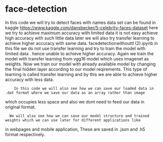 # face-detection
In this code we will try to detect faces with names
data set can be found in kaggle https://www.kaggle.com/dansbecker/5-celebrity-faces-dataset
here we try to achieve maximum accuracy with limited data 
it is not easy achieve high accuracy with such little data 
later we will also try transfer learning to achieve higher accuracy with same data.
facedetectionwithouttl (2).ipynb in this file we do not use transfer learning 
and try to train the model with limited data . hence unable to achieve higher accuracy.
Again we train the model with transfer learning from vgg16 model which uses imagenet as weights.
Now we train our model with already available model by changing the final hidden layer according to our model reqirements.
 This type of learning is called transfer learning and by this we are able to achieve higher accuracy with less data.
 
 
  	    In this code we will also see how we can save our loaded data in .dat format where we save our data as an array rather than image
which occupies less space and also we dont need to feed our data in original format.

      We will also see how we can save our model structure and trained weights which we can use later for different applications like 
in webpages and mobile application, These are saved in .json and .h5 format respectively.
